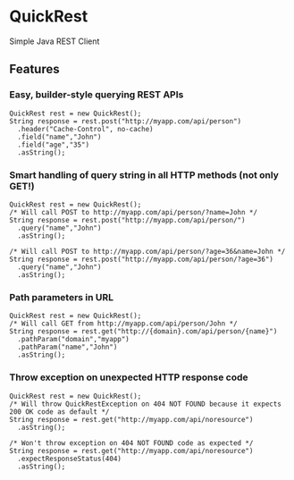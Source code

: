 # QuickRest
Simple Java REST Client

## Features
### Easy, builder-style querying REST APIs
```
QuickRest rest = new QuickRest();
String response = rest.post("http://myapp.com/api/person")
  .header("Cache-Control", no-cache)
  .field("name","John")
  .field("age","35")
  .asString();
```

### Smart handling of query string in all HTTP methods (not only GET!) 
```
QuickRest rest = new QuickRest();
/* Will call POST to http://myapp.com/api/person/?name=John */
String response = rest.post("http://myapp.com/api/person/")
  .query("name","John")
  .asString();
  
/* Will call POST to http://myapp.com/api/person/?age=36&name=John */
String response = rest.post("http://myapp.com/api/person/?age=36")
  .query("name","John")
  .asString();
```

### Path parameters in URL
```
QuickRest rest = new QuickRest();
/* Will call GET from http://myapp.com/api/person/John */
String response = rest.get("http://{domain}.com/api/person/{name}")
  .pathParam("domain","myapp")
  .pathParam("name","John")
  .asString();
```

### Throw exception on unexpected HTTP response code
```
QuickRest rest = new QuickRest();
/* Will throw QuickRestException on 404 NOT FOUND because it expects 200 OK code as default */
String response = rest.get("http://myapp.com/api/noresource")
  .asString();

/* Won't throw exception on 404 NOT FOUND code as expected */
String response = rest.get("http://myapp.com/api/noresource")
  .expectResponseStatus(404)
  .asString();

```
